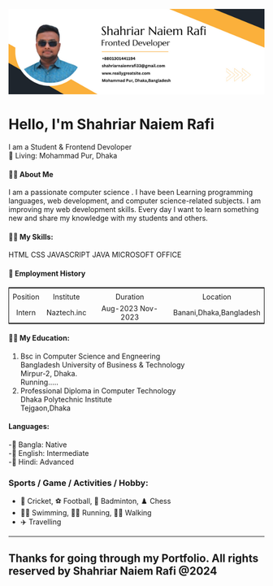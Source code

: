 ![Shahriar Naiem](img/Shahriar.png)
# Hello, I'm Shahriar Naiem Rafi
I am a Student & Frontend Devoloper <br/>
🏡 Living: Mohammad Pur, Dhaka<br/>

####  👨‍🏫 About Me
I am a passionate computer science . I have been Learning programming languages, web development, and computer science-related subjects. I am improving my web development skills. Every day I want to learn something new and share my knowledge with my students and others. 

#### 👨‍💻 My Skills:
 HTML CSS JAVASCRIPT JAVA MICROSOFT OFFICE

 #### 💼   Employment History
<table style="border:1px solid Black; text-align:center; border-collapse:collapse;">
    <th><tr>
    <td >Position</td>
   <td> Institute</td><td>Duration</td><td>Location</td></tr>
    </th>
    <tr>
    <td>Intern</td>
   <td>Naztech.inc</td><td>Aug-2023 Nov-2023</td><td>Banani,Dhaka,Bangladesh</td></tr>
     <tr></tr>
 </table>


 
 #### 👨‍🎓 My Education:
 1. Bsc in Computer Science and Engneering    
    Bangladesh University of Business & Technology    
    Mirpur-2, Dhaka.          
    Running.....
3. Professional Diploma in Computer Technology                  
    Dhaka Polytechnic Institute             
    Tejgaon,Dhaka

####  Languages:
-🏁 Bangla: Native      
-🏁 English: Intermediate        
-🏁 Hindi: Advanced
### Sports / Game / Activities / Hobby:


- 🏏 Cricket, ⚽ Football, 🏸 Badminton, ♟️ Chess
-    🏊‍♂️ Swimming, 🏃‍♂️ Running, 🚶‍♂️ Walking
-   ✈️ Travelling                       

---
Thanks for going through my Portfolio. All rights reserved by Shahriar Naiem Rafi @2024
---
    
